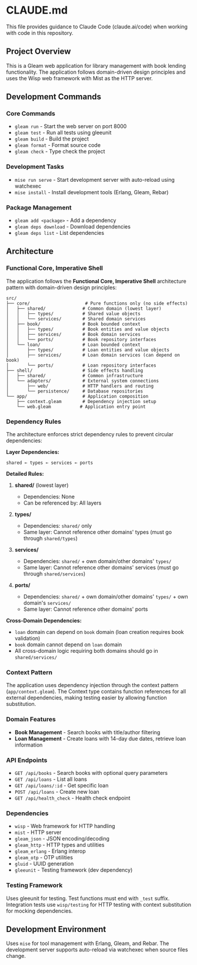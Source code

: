 # CLAUDE.md

This file provides guidance to Claude Code (claude.ai/code) when working with code in this repository.

## Project Overview

This is a Gleam web application for library management with book lending functionality. The application follows domain-driven design principles and uses the Wisp web framework with Mist as the HTTP server.

## Development Commands

### Core Commands
- `gleam run` - Start the web server on port 8000
- `gleam test` - Run all tests using gleeunit
- `gleam build` - Build the project
- `gleam format` - Format source code
- `gleam check` - Type check the project

### Development Tasks
- `mise run serve` - Start development server with auto-reload using watchexec
- `mise install` - Install development tools (Erlang, Gleam, Rebar)

### Package Management
- `gleam add <package>` - Add a dependency
- `gleam deps download` - Download dependencies
- `gleam deps list` - List dependencies

## Architecture

### Functional Core, Imperative Shell
The application follows the **Functional Core, Imperative Shell** architecture pattern with domain-driven design principles:

```
src/
├── core/                     # Pure functions only (no side effects)
│   ├── shared/              # Common domain (lowest layer)
│   │   ├── types/           # Shared value objects
│   │   └── services/        # Shared domain services
│   ├── book/                # Book bounded context
│   │   ├── types/           # Book entities and value objects
│   │   ├── services/        # Book domain services
│   │   └── ports/           # Book repository interfaces
│   └── loan/                # Loan bounded context
│       ├── types/           # Loan entities and value objects
│       ├── services/        # Loan domain services (can depend on book)
│       └── ports/           # Loan repository interfaces
├── shell/                   # Side effects handling
│   ├── shared/              # Common infrastructure
│   └── adapters/            # External system connections
│       ├── web/             # HTTP handlers and routing
│       └── persistence/     # Database repositories
└── app/                     # Application composition
    ├── context.gleam        # Dependency injection setup
    └── web.gleam           # Application entry point
```

### Dependency Rules
The architecture enforces strict dependency rules to prevent circular dependencies:

**Layer Dependencies:**
```
shared ← types ← services ← ports
```

**Detailed Rules:**
1. **shared/** (lowest layer)
   - Dependencies: None
   - Can be referenced by: All layers

2. **types/**
   - Dependencies: `shared/` only
   - Same layer: Cannot reference other domains' types (must go through `shared/types`)

3. **services/**
   - Dependencies: `shared/` + own domain/other domains' `types/`
   - Same layer: Cannot reference other domains' services (must go through `shared/services`)

4. **ports/**
   - Dependencies: `shared/` + own domain/other domains' `types/` + own domain's `services/`
   - Same layer: Cannot reference other domains' ports

**Cross-Domain Dependencies:**
- `loan` domain can depend on `book` domain (loan creation requires book validation)
- `book` domain cannot depend on `loan` domain
- All cross-domain logic requiring both domains should go in `shared/services/`

### Context Pattern
The application uses dependency injection through the context pattern (`app/context.gleam`). The Context type contains function references for all external dependencies, making testing easier by allowing function substitution.

### Domain Features
- **Book Management** - Search books with title/author filtering
- **Loan Management** - Create loans with 14-day due dates, retrieve loan information

### API Endpoints
- `GET /api/books` - Search books with optional query parameters
- `GET /api/loans` - List all loans
- `GET /api/loans/:id` - Get specific loan
- `POST /api/loans` - Create new loan
- `GET /api/health_check` - Health check endpoint

### Dependencies
- `wisp` - Web framework for HTTP handling
- `mist` - HTTP server
- `gleam_json` - JSON encoding/decoding
- `gleam_http` - HTTP types and utilities
- `gleam_erlang` - Erlang interop
- `gleam_otp` - OTP utilities
- `gluid` - UUID generation
- `gleeunit` - Testing framework (dev dependency)

### Testing Framework
Uses gleeunit for testing. Test functions must end with `_test` suffix. Integration tests use `wisp/testing` for HTTP testing with context substitution for mocking dependencies.

## Development Environment

Uses `mise` for tool management with Erlang, Gleam, and Rebar. The development server supports auto-reload via watchexec when source files change.